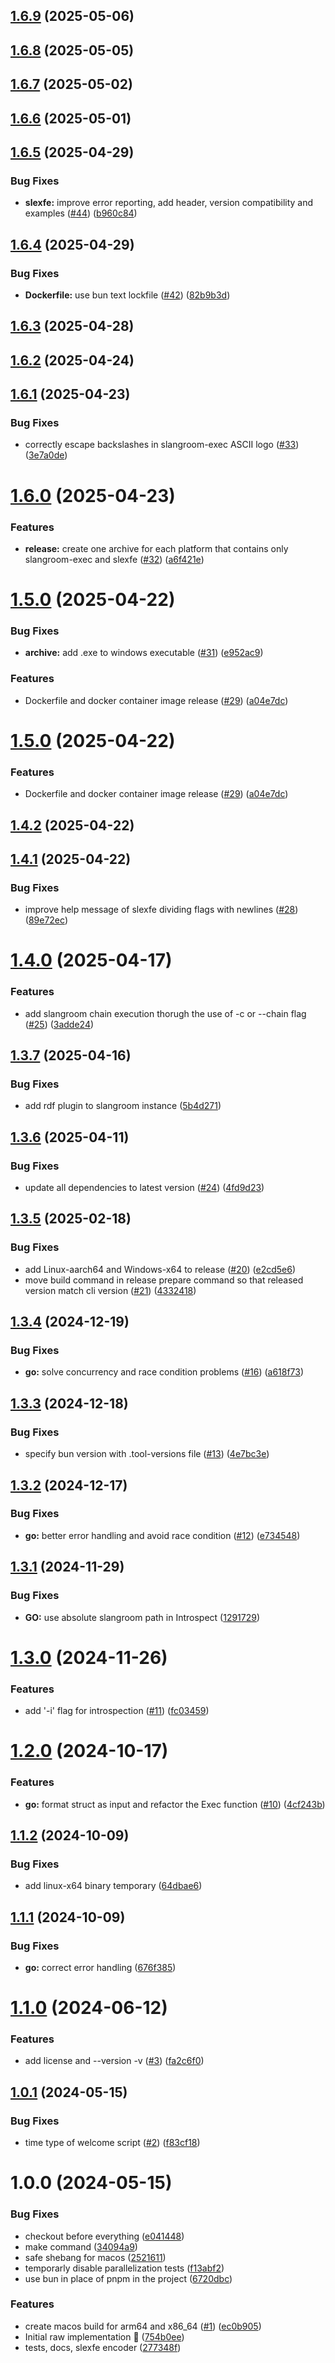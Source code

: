 ## [1.6.9](https://github.com/dyne/slangroom-exec/compare/v1.6.8...v1.6.9) (2025-05-06)

## [1.6.8](https://github.com/dyne/slangroom-exec/compare/v1.6.7...v1.6.8) (2025-05-05)

## [1.6.7](https://github.com/dyne/slangroom-exec/compare/v1.6.6...v1.6.7) (2025-05-02)

## [1.6.6](https://github.com/dyne/slangroom-exec/compare/v1.6.5...v1.6.6) (2025-05-01)

## [1.6.5](https://github.com/dyne/slangroom-exec/compare/v1.6.4...v1.6.5) (2025-04-29)


### Bug Fixes

* **slexfe:** improve error reporting, add header, version compatibility and examples ([#44](https://github.com/dyne/slangroom-exec/issues/44)) ([b960c84](https://github.com/dyne/slangroom-exec/commit/b960c84173a3be89a167e36e8b2aed2febd152ae))

## [1.6.4](https://github.com/dyne/slangroom-exec/compare/v1.6.3...v1.6.4) (2025-04-29)


### Bug Fixes

* **Dockerfile:** use bun text lockfile ([#42](https://github.com/dyne/slangroom-exec/issues/42)) ([82b9b3d](https://github.com/dyne/slangroom-exec/commit/82b9b3de232afcc48aa22bb464e81a20baf0819f))

## [1.6.3](https://github.com/dyne/slangroom-exec/compare/v1.6.2...v1.6.3) (2025-04-28)

## [1.6.2](https://github.com/dyne/slangroom-exec/compare/v1.6.1...v1.6.2) (2025-04-24)

## [1.6.1](https://github.com/dyne/slangroom-exec/compare/v1.6.0...v1.6.1) (2025-04-23)


### Bug Fixes

* correctly escape backslashes in slangroom-exec ASCII logo ([#33](https://github.com/dyne/slangroom-exec/issues/33)) ([3e7a0de](https://github.com/dyne/slangroom-exec/commit/3e7a0de6ab04f11651bf363fbe71299ad38d392d))

# [1.6.0](https://github.com/dyne/slangroom-exec/compare/v1.5.0...v1.6.0) (2025-04-23)


### Features

* **release:** create one archive for each platform that contains only slangroom-exec and slexfe ([#32](https://github.com/dyne/slangroom-exec/issues/32)) ([a6f421e](https://github.com/dyne/slangroom-exec/commit/a6f421e9748ffa55e04f9658be17be9b2639e984))

# [1.5.0](https://github.com/dyne/slangroom-exec/compare/v1.4.2...v1.5.0) (2025-04-22)


### Bug Fixes

* **archive:** add .exe to windows executable ([#31](https://github.com/dyne/slangroom-exec/issues/31)) ([e952ac9](https://github.com/dyne/slangroom-exec/commit/e952ac9cca2ede7f561e2880f46ee99a7f246e92))


### Features

* Dockerfile and docker container image release ([#29](https://github.com/dyne/slangroom-exec/issues/29)) ([a04e7dc](https://github.com/dyne/slangroom-exec/commit/a04e7dc6ed179576131a6ab408e548562cf14045))

# [1.5.0](https://github.com/dyne/slangroom-exec/compare/v1.4.2...v1.5.0) (2025-04-22)


### Features

* Dockerfile and docker container image release ([#29](https://github.com/dyne/slangroom-exec/issues/29)) ([a04e7dc](https://github.com/dyne/slangroom-exec/commit/a04e7dc6ed179576131a6ab408e548562cf14045))

## [1.4.2](https://github.com/dyne/slangroom-exec/compare/v1.4.1...v1.4.2) (2025-04-22)

## [1.4.1](https://github.com/dyne/slangroom-exec/compare/v1.4.0...v1.4.1) (2025-04-22)


### Bug Fixes

* improve help message of slexfe dividing flags with newlines ([#28](https://github.com/dyne/slangroom-exec/issues/28)) ([89e72ec](https://github.com/dyne/slangroom-exec/commit/89e72ec12b82f8718174e604bf42dce6e506c884))

# [1.4.0](https://github.com/dyne/slangroom-exec/compare/v1.3.7...v1.4.0) (2025-04-17)


### Features

* add slangroom chain execution thorugh the use of -c or --chain flag ([#25](https://github.com/dyne/slangroom-exec/issues/25)) ([3adde24](https://github.com/dyne/slangroom-exec/commit/3adde24ccfacbc3c75c197203d4f07caff9e0681))

## [1.3.7](https://github.com/dyne/slangroom-exec/compare/v1.3.6...v1.3.7) (2025-04-16)


### Bug Fixes

* add rdf plugin to slangroom instance ([5b4d271](https://github.com/dyne/slangroom-exec/commit/5b4d2711bef6467f39ece5171ab218805c59b1ef))

## [1.3.6](https://github.com/dyne/slangroom-exec/compare/v1.3.5...v1.3.6) (2025-04-11)


### Bug Fixes

* update all dependencies to latest version ([#24](https://github.com/dyne/slangroom-exec/issues/24)) ([4fd9d23](https://github.com/dyne/slangroom-exec/commit/4fd9d23e3b1fe2f336f11d1f60318ab157fe2d46))

## [1.3.5](https://github.com/dyne/slangroom-exec/compare/v1.3.4...v1.3.5) (2025-02-18)


### Bug Fixes

* add Linux-aarch64 and Windows-x64 to release ([#20](https://github.com/dyne/slangroom-exec/issues/20)) ([e2cd5e6](https://github.com/dyne/slangroom-exec/commit/e2cd5e6d3659bc06fa0acdab51f5eb02b7f8aa27))
* move build command in release prepare command so that released version match cli version ([#21](https://github.com/dyne/slangroom-exec/issues/21)) ([4332418](https://github.com/dyne/slangroom-exec/commit/4332418688abeb32cf8d38d9cb916c09fd977898))

## [1.3.4](https://github.com/dyne/slangroom-exec/compare/v1.3.3...v1.3.4) (2024-12-19)


### Bug Fixes

* **go:** solve concurrency and race condition problems ([#16](https://github.com/dyne/slangroom-exec/issues/16)) ([a618f73](https://github.com/dyne/slangroom-exec/commit/a618f737ddeceecca46b8b41f4b93e03316d2e02))

## [1.3.3](https://github.com/dyne/slangroom-exec/compare/v1.3.2...v1.3.3) (2024-12-18)


### Bug Fixes

* specify bun version with .tool-versions file ([#13](https://github.com/dyne/slangroom-exec/issues/13)) ([4e7bc3e](https://github.com/dyne/slangroom-exec/commit/4e7bc3e41c9c62bd75f351662579036b6228a60f))

## [1.3.2](https://github.com/dyne/slangroom-exec/compare/v1.3.1...v1.3.2) (2024-12-17)


### Bug Fixes

* **go:** better error handling and avoid race condition ([#12](https://github.com/dyne/slangroom-exec/issues/12)) ([e734548](https://github.com/dyne/slangroom-exec/commit/e7345485022bf67c88e4e673c5959698aa2715b5))

## [1.3.1](https://github.com/dyne/slangroom-exec/compare/v1.3.0...v1.3.1) (2024-11-29)


### Bug Fixes

* **GO:** use absolute slangroom path in Introspect ([1291729](https://github.com/dyne/slangroom-exec/commit/12917296b352879ba22f9e2d12087c895f985278))

# [1.3.0](https://github.com/dyne/slangroom-exec/compare/v1.2.0...v1.3.0) (2024-11-26)


### Features

* add '-i' flag for introspection ([#11](https://github.com/dyne/slangroom-exec/issues/11)) ([fc03459](https://github.com/dyne/slangroom-exec/commit/fc0345937a52e8cfe09b2a91d198c1a987368d20))

# [1.2.0](https://github.com/dyne/slangroom-exec/compare/v1.1.2...v1.2.0) (2024-10-17)


### Features

* **go:** format struct as input and refactor the Exec function ([#10](https://github.com/dyne/slangroom-exec/issues/10)) ([4cf243b](https://github.com/dyne/slangroom-exec/commit/4cf243bbf50040d94062173790fae940c7a05ade))

## [1.1.2](https://github.com/dyne/slangroom-exec/compare/v1.1.1...v1.1.2) (2024-10-09)


### Bug Fixes

* add linux-x64 binary temporary ([64dbae6](https://github.com/dyne/slangroom-exec/commit/64dbae697b6c1db508035239b9e78cf9bfb70208))

## [1.1.1](https://github.com/dyne/slangroom-exec/compare/v1.1.0...v1.1.1) (2024-10-09)


### Bug Fixes

* **go:** correct error handling ([676f385](https://github.com/dyne/slangroom-exec/commit/676f38597b74c8959d0f1768ea4854271211e949))

# [1.1.0](https://github.com/dyne/slangroom-exec/compare/v1.0.1...v1.1.0) (2024-06-12)


### Features

* add license and --version -v ([#3](https://github.com/dyne/slangroom-exec/issues/3)) ([fa2c6f0](https://github.com/dyne/slangroom-exec/commit/fa2c6f0eff8552586bc2a0256460ff2bd0fe2ee3))

## [1.0.1](https://github.com/dyne/slangroom-exec/compare/v1.0.0...v1.0.1) (2024-05-15)


### Bug Fixes

* time type of welcome script ([#2](https://github.com/dyne/slangroom-exec/issues/2)) ([f83cf18](https://github.com/dyne/slangroom-exec/commit/f83cf181e57a1c86f3c414b9e93a2633a495bdef))

# 1.0.0 (2024-05-15)


### Bug Fixes

* checkout before everything ([e041448](https://github.com/dyne/slangroom-exec/commit/e04144805a6694f5b69c2143304fcbc3de2174a5))
* make command ([34094a9](https://github.com/dyne/slangroom-exec/commit/34094a9f099ff2a7bb141bf2e1925baa38e269b6))
* safe shebang for macos ([2521611](https://github.com/dyne/slangroom-exec/commit/25216118fc839ba4d61929c36cde1e91f86d047d))
* temporarly disable parallelization tests ([f13abf2](https://github.com/dyne/slangroom-exec/commit/f13abf29ade1295cabf64605a030c51bfdfc657f))
* use bun in place of pnpm in the project ([6720dbc](https://github.com/dyne/slangroom-exec/commit/6720dbc3ba9f62a7c25c9b285a3f5382a9f71a96))


### Features

* create macos build for arm64 and x86_64 ([#1](https://github.com/dyne/slangroom-exec/issues/1)) ([ec0b905](https://github.com/dyne/slangroom-exec/commit/ec0b9053629428460222a87a63875e2c97a2a4bf))
* Initial raw implementation 🎉 ([754b0ee](https://github.com/dyne/slangroom-exec/commit/754b0ee3ead226a9044b0d6562ed9c8062dee7e7))
* tests, docs, slexfe encoder ([277348f](https://github.com/dyne/slangroom-exec/commit/277348f74097aa6c4a8e02111ac9d7d880c55684))
